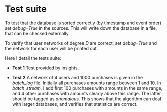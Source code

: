 # Test suite

To test that the database is sorted correctly (by timestamp and event order) set *debug=True* in the sources. This will write down the database in a file, that can be checked externally.

To verify that user networks of degree *D* are correct, set *debug=True* and the network for each user will be printed out.

Here I detail the tests suite:

*  **Test 1** 
Test provided by insights.

* **Test 2**
A network of 4 users and 1000 purchases is given in the *batch_log* file.
Initially all purchases amounts range between 1 and 10.
In *batch_stream*, I add first 100 purchases with amounts in the same range, and 4 other purchases with amounts clearly above this range. The latter should be tagged as *anomalous*.
This shows that the algorithm can deal with larger databases, and verifies that statistics are correct. 



<!------
#  <li> <b>Test 2.</b> Test for command line arguments.
#  Input/Output file names are passed as command line arguments.
#  This tests that command line arguments work correctly.
#  <li> <b>Test 3.</b> Test for user network.
#  For a network of degree 2 (D=2), the algorithm prints out the user network.
#  Only "befriend" and "unfriend" events appear. 
#  This tests the functions for adding and removing users/friends from the network.
#  </li>
#  <li> <b>Test 4.</b> Test for history-of-purchases database.
#  A small database of purchases is constructed and printed out at the end.
#  This tests that the database is correctly built and sorted, i.e., at end entries should be ordered by timeframe and order of appearance. 
#  </li>
#  <li> <b>Test 5.</b> Test for purchase statistics.
#  A small database is constructed. 
#  At the end, for a given set of purchases, the mean and standard deviation are printed out.
#  This checks that statistics correct, i.e., it tests routines to evaluate purchase statistics.
#  </li>
#  <li> <b>Test 6.</b> Tests for performance in a larger database.
#  A database of few thousands of records is built.
#  This test can serve to check performance of the algorigthm. 
#  Execution time is output for these means.
#  </li>
#</ul>  
#</body>
#</html>
#
--!>
